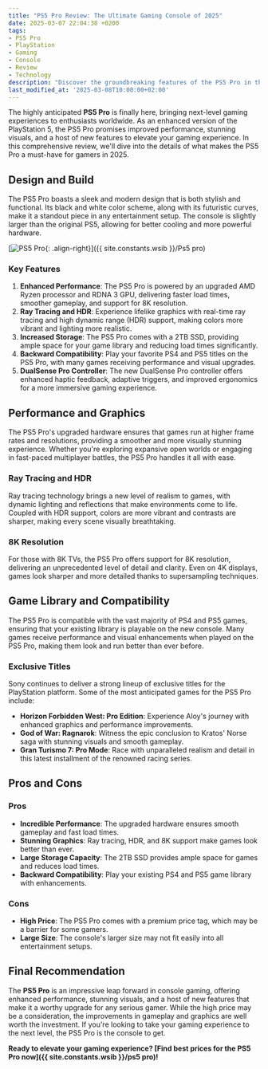 ```yaml
---
title: "PS5 Pro Review: The Ultimate Gaming Console of 2025"
date: 2025-03-07 22:04:38 +0200
tags:
- PS5 Pro
- PlayStation
- Gaming
- Console
- Review
- Technology
description: "Discover the groundbreaking features of the PS5 Pro in this comprehensive review. From enhanced performance to stunning graphics, find out why the PS5 Pro is the ultimate gaming console of 2025."
last_modified_at: '2025-03-08T10:00:00+02:00'
---
```


The highly anticipated **PS5 Pro** is finally here, bringing next-level gaming experiences to enthusiasts worldwide. As an enhanced version of the PlayStation 5, the PS5 Pro promises improved performance, stunning visuals, and a host of new features to elevate your gaming experience. In this comprehensive review, we'll dive into the details of what makes the PS5 Pro a must-have for gamers in 2025.

## Design and Build

The PS5 Pro boasts a sleek and modern design that is both stylish and functional. Its black and white color scheme, along with its futuristic curves, make it a standout piece in any entertainment setup. The console is slightly larger than the original PS5, allowing for better cooling and more powerful hardware.

[![PS5 Pro](https://imgur.com/unan4KZm.jpg){: .align-right}]({{ site.constants.wsib }}/Ps5 pro)

### Key Features

1. **Enhanced Performance**: The PS5 Pro is powered by an upgraded AMD Ryzen processor and RDNA 3 GPU, delivering faster load times, smoother gameplay, and support for 8K resolution.
2. **Ray Tracing and HDR**: Experience lifelike graphics with real-time ray tracing and high dynamic range (HDR) support, making colors more vibrant and lighting more realistic.
3. **Increased Storage**: The PS5 Pro comes with a 2TB SSD, providing ample space for your game library and reducing load times significantly.
4. **Backward Compatibility**: Play your favorite PS4 and PS5 titles on the PS5 Pro, with many games receiving performance and visual upgrades.
5. **DualSense Pro Controller**: The new DualSense Pro controller offers enhanced haptic feedback, adaptive triggers, and improved ergonomics for a more immersive gaming experience.

## Performance and Graphics

The PS5 Pro's upgraded hardware ensures that games run at higher frame rates and resolutions, providing a smoother and more visually stunning experience. Whether you're exploring expansive open worlds or engaging in fast-paced multiplayer battles, the PS5 Pro handles it all with ease.

### Ray Tracing and HDR

Ray tracing technology brings a new level of realism to games, with dynamic lighting and reflections that make environments come to life. Coupled with HDR support, colors are more vibrant and contrasts are sharper, making every scene visually breathtaking.

### 8K Resolution

For those with 8K TVs, the PS5 Pro offers support for 8K resolution, delivering an unprecedented level of detail and clarity. Even on 4K displays, games look sharper and more detailed thanks to supersampling techniques.

## Game Library and Compatibility

The PS5 Pro is compatible with the vast majority of PS4 and PS5 games, ensuring that your existing library is playable on the new console. Many games receive performance and visual enhancements when played on the PS5 Pro, making them look and run better than ever before.

### Exclusive Titles

Sony continues to deliver a strong lineup of exclusive titles for the PlayStation platform. Some of the most anticipated games for the PS5 Pro include:

- **Horizon Forbidden West: Pro Edition**: Experience Aloy's journey with enhanced graphics and performance improvements.
- **God of War: Ragnarok**: Witness the epic conclusion to Kratos' Norse saga with stunning visuals and smooth gameplay.
- **Gran Turismo 7: Pro Mode**: Race with unparalleled realism and detail in this latest installment of the renowned racing series.

## Pros and Cons

### Pros

- **Incredible Performance**: The upgraded hardware ensures smooth gameplay and fast load times.
- **Stunning Graphics**: Ray tracing, HDR, and 8K support make games look better than ever.
- **Large Storage Capacity**: The 2TB SSD provides ample space for games and reduces load times.
- **Backward Compatibility**: Play your existing PS4 and PS5 game library with enhancements.

### Cons

- **High Price**: The PS5 Pro comes with a premium price tag, which may be a barrier for some gamers.
- **Large Size**: The console's larger size may not fit easily into all entertainment setups.

## Final Recommendation

The **PS5 Pro** is an impressive leap forward in console gaming, offering enhanced performance, stunning visuals, and a host of new features that make it a worthy upgrade for any serious gamer. While the high price may be a consideration, the improvements in gameplay and graphics are well worth the investment. If you're looking to take your gaming experience to the next level, the PS5 Pro is the console to get.

**Ready to elevate your gaming experience? [Find best prices for the PS5 Pro now]({{ site.constants.wsib }}/ps5 pro)!**
